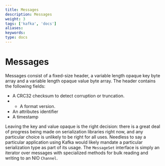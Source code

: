 ```yaml
---
title: Messages
description: Messages
weight: 3
tags: ['kafka', 'docs']
aliases: 
keywords: 
type: docs
---
```


# Messages

Messages consist of a fixed-size header, a variable length opaque key byte array and a variable length opaque value byte array. The header contains the following fields: 

  * A CRC32 checksum to detect corruption or truncation. 
  *   * A format version. 
  * An attributes identifier 
  * A timestamp 

Leaving the key and value opaque is the right decision: there is a great deal of progress being made on serialization libraries right now, and any particular choice is unlikely to be right for all uses. Needless to say a particular application using Kafka would likely mandate a particular serialization type as part of its usage. The `MessageSet` interface is simply an iterator over messages with specialized methods for bulk reading and writing to an NIO `Channel`. 
